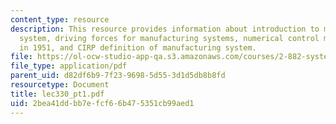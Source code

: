 ```yaml
---
content_type: resource
description: This resource provides information about introduction to manufacturing
  system, driving forces for manufacturing systems, numerical control machine tool
  in 1951, and CIRP definition of manufacturing system.
file: https://ol-ocw-studio-app-qa.s3.amazonaws.com/courses/2-882-system-design-and-analysis-based-on-ad-and-complexity-theories-spring-2005/2bea41ddbb7efcf66b475351cb99aed1_lec330_pt1.pdf
file_type: application/pdf
parent_uid: d82df6b9-7f23-9698-5d55-3d1d5db8b8fd
resourcetype: Document
title: lec330_pt1.pdf
uid: 2bea41dd-bb7e-fcf6-6b47-5351cb99aed1
---
```


